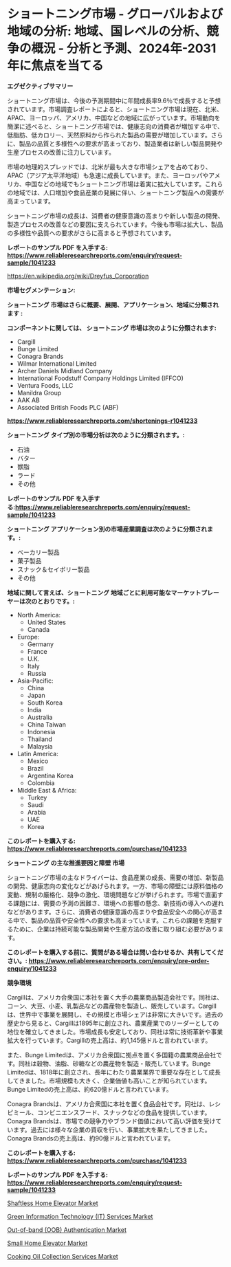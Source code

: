 <p><h1>ショートニング市場 - グローバルおよび地域の分析: 地域、国レベルの分析、競争の概況 - 分析と予測、2024年-2031年に焦点を当てる</h1></p><p><strong>エグゼクティブサマリー</strong></p>
<p><p>ショートニング市場は、今後の予測期間中に年間成長率9.6％で成長すると予想されています。市場調査レポートによると、ショートニング市場は現在、北米、APAC、ヨーロッパ、アメリカ、中国などの地域に広がっています。市場動向を簡潔に述べると、ショートニング市場では、健康志向の消費者が増加する中で、低脂肪、低カロリー、天然原料から作られた製品の需要が増加しています。さらに、製品の品質と多様性への要求が高まっており、製造業者は新しい製品開発や生産プロセスの改善に注力しています。</p><p>市場の地理的スプレッドでは、北米が最も大きな市場シェアを占めており、APAC（アジア太平洋地域）も急速に成長しています。また、ヨーロッパやアメリカ、中国などの地域でもショートニング市場は着実に拡大しています。これらの地域では、人口増加や食品産業の発展に伴い、ショートニング製品への需要が高まっています。</p><p>ショートニング市場の成長は、消費者の健康意識の高まりや新しい製品の開発、製造プロセスの改善などの要因に支えられています。今後も市場は拡大し、製品の多様性や品質への要求がさらに高まると予想されています。</p></p>
<p><strong>レポートのサンプル PDF を入手する: <a href="https://www.reliableresearchreports.com/enquiry/request-sample/1041233">https://www.reliableresearchreports.com/enquiry/request-sample/1041233</a></strong></p>
<p><a href="https://en.wikipedia.org/wiki/Dreyfus_Corporation">https://en.wikipedia.org/wiki/Dreyfus_Corporation</a></p>
<p><strong>市場セグメンテーション:</strong></p>
<p><strong> ショートニング 市場はさらに概要、展開、アプリケーション、地域に分類されます :</strong></p>
<p><strong>コンポーネントに関しては、 ショートニング 市場は次のように分類されます:</strong></p>
<p><ul><li>Cargill</li><li>Bunge Limited</li><li>Conagra Brands</li><li>Wilmar International Limited</li><li>Archer Daniels Midland Company</li><li>International Foodstuff Company Holdings Limited (IFFCO)</li><li>Ventura Foods, LLC</li><li>Manildra Group</li><li>AAK AB</li><li>Associated British Foods PLC (ABF)</li></ul></p>
<p><strong><a href="https://www.reliableresearchreports.com/shortenings-r1041233">https://www.reliableresearchreports.com/shortenings-r1041233</a></strong></p>
<p><strong> ショートニング タイプ別の市場分析は次のように分類されます。:</strong></p>
<p><ul><li>石油</li><li>バター</li><li>獣脂</li><li>ラード</li><li>その他</li></ul></p>
<p><strong>レポートのサンプル PDF を入手する:<a href="https://www.reliableresearchreports.com/enquiry/request-sample/1041233">https://www.reliableresearchreports.com/enquiry/request-sample/1041233</a></strong></p>
<p><strong> ショートニング アプリケーション別の市場産業調査は次のように分類されます。:</strong></p>
<p><ul><li>ベーカリー製品</li><li>菓子製品</li><li>スナック＆セイボリー製品</li><li>その他</li></ul></p>
<p><strong>地域に関して言えば、ショートニング 地域ごとに利用可能なマーケットプレーヤーは次のとおりです。:</strong></p>
<p><ul>
    <li>
        North America:
        <ul>
            <li>United States</li>
            <li>Canada</li>
        </ul>
    </li>
    <li>
        Europe:
        <ul>
            <li>Germany</li>
            <li>France</li>
            <li>U.K.</li>
            <li>Italy</li>
            <li>Russia</li>
        </ul>
    </li>
    <li>
        Asia-Pacific:
        <ul>
            <li>China</li>
            <li>Japan</li>
            <li>South Korea</li>
            <li>India</li>
            <li>Australia</li>
            <li>China Taiwan</li>
            <li>Indonesia</li>
            <li>Thailand</li>
            <li>Malaysia</li>
        </ul>
    </li>
    <li>
        Latin America:
        <ul>
            <li>Mexico</li>
            <li>Brazil</li>
            <li>Argentina Korea</li>
            <li>Colombia</li>
        </ul>
    </li>
    <li>
        Middle East & Africa:
        <ul>
            <li>Turkey</li>
            <li>Saudi</li>
            <li>Arabia</li>
            <li>UAE</li>
            <li>Korea</li>
        </ul>
    </li>
    </ul></p>
<p><strong>このレポートを購入する: <a href="https://www.reliableresearchreports.com/purchase/1041233">https://www.reliableresearchreports.com/purchase/1041233</a></strong></p>
<p><strong>ショートニング の主な推進要因と障壁 市場</strong></p>
<p><p>ショートニング市場の主なドライバーは、食品産業の成長、需要の増加、新製品の開発、健康志向の変化などがあげられます。一方、市場の障壁には原料価格の変動、規制の厳格化、競争の激化、環境問題などが挙げられます。市場で直面する課題には、需要の予測の困難さ、環境への影響の懸念、新技術の導入への遅れなどがあります。さらに、消費者の健康意識の高まりや食品安全への関心が高まる中で、製品の品質や安全性への要求も高まっています。これらの課題を克服するために、企業は持続可能な製品開発や生産方法の改善に取り組む必要があります。</p></p>
<p><strong>このレポートを購入する前に、質問がある場合は問い合わせるか、共有してください。: <a href="https://www.reliableresearchreports.com/enquiry/pre-order-enquiry/1041233">https://www.reliableresearchreports.com/enquiry/pre-order-enquiry/1041233</a></strong></p>
<p><strong>競争環境</strong></p>
<p><p>Cargillは、アメリカ合衆国に本社を置く大手の農業商品製造会社です。同社は、コーン、大豆、小麦、乳製品などの農産物を製造し、販売しています。Cargillは、世界中で事業を展開し、その規模と市場シェアは非常に大きいです。過去の歴史から見ると、Cargillは1895年に創立され、農業産業でのリーダーとしての地位を確立してきました。市場成長も安定しており、同社は常に技術革新や事業拡大を行っています。Cargillの売上高は、約1,145億ドルと言われています。</p><p>また、Bunge Limitedは、アメリカ合衆国に拠点を置く多国籍の農業商品会社です。同社は穀物、油脂、砂糖などの農産物を製造・販売しています。Bunge Limitedは、1818年に創立され、長年にわたり農業業界で重要な存在として成長してきました。市場規模も大きく、企業価値も高いことが知られています。Bunge Limitedの売上高は、約620億ドルと言われています。</p><p>Conagra Brandsは、アメリカ合衆国に本社を置く食品会社です。同社は、レシピミール、コンビニエンスフード、スナックなどの食品を提供しています。Conagra Brandsは、市場での競争力やブランド価値において高い評価を受けています。過去には様々な企業の買収を行い、事業拡大を果たしてきました。Conagra Brandsの売上高は、約90億ドルと言われています。</p></p>
<p><strong>このレポートを購入する: <a href="https://www.reliableresearchreports.com/purchase/1041233">https://www.reliableresearchreports.com/purchase/1041233</a></strong></p>
<p><strong>レポートのサンプル PDF を入手する: <a href="https://www.reliableresearchreports.com/enquiry/request-sample/1041233">https://www.reliableresearchreports.com/enquiry/request-sample/1041233</a></strong><strong></strong></p>
<p><p><a href="https://issuu.com/reportprime-2/docs/shaftless-home-elevator-market-size-2030.pptx">Shaftless Home Elevator Market</a></p><p><a href="https://www.linkedin.com/pulse/green-information-technology-services-market-overview-global-bgxjf">Green Information Technology (IT) Services Market</a></p><p><a href="https://www.linkedin.com/pulse/out-of-band-oob-authentication-market-size-growing-cagr-69-ycqvf">Out-of-band (OOB) Authentication Market</a></p><p><a href="https://issuu.com/reportprime-2/docs/small-home-elevator-market-size-2030.pptx">Small Home Elevator Market</a></p><p><a href="https://github.com/globismark/Market-Research-Report-List-4/blob/main/cooking-oil-collection-services-market.md">Cooking Oil Collection Services Market</a></p></p>